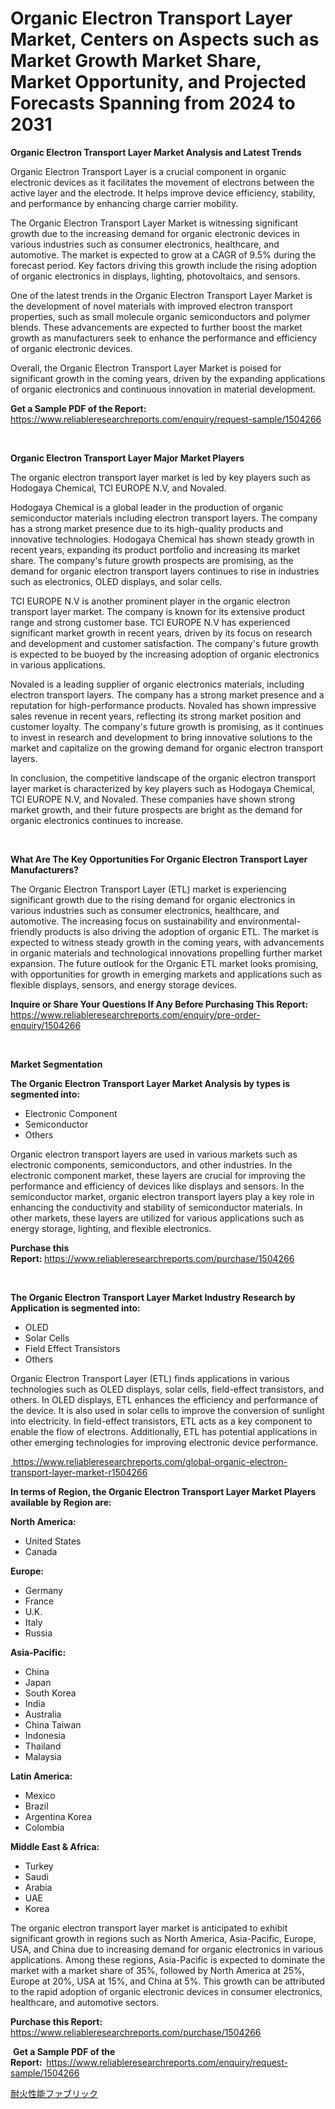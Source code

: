 <p><h1>Organic Electron Transport Layer Market, Centers on Aspects such as Market Growth Market Share, Market Opportunity, and Projected Forecasts Spanning from 2024 to 2031</h1></p><p><strong>Organic Electron Transport Layer Market Analysis and Latest Trends</strong></p>
<p><p>Organic Electron Transport Layer is a crucial component in organic electronic devices as it facilitates the movement of electrons between the active layer and the electrode. It helps improve device efficiency, stability, and performance by enhancing charge carrier mobility.</p><p>The Organic Electron Transport Layer Market is witnessing significant growth due to the increasing demand for organic electronic devices in various industries such as consumer electronics, healthcare, and automotive. The market is expected to grow at a CAGR of 9.5% during the forecast period. Key factors driving this growth include the rising adoption of organic electronics in displays, lighting, photovoltaics, and sensors.</p><p>One of the latest trends in the Organic Electron Transport Layer Market is the development of novel materials with improved electron transport properties, such as small molecule organic semiconductors and polymer blends. These advancements are expected to further boost the market growth as manufacturers seek to enhance the performance and efficiency of organic electronic devices.</p><p>Overall, the Organic Electron Transport Layer Market is poised for significant growth in the coming years, driven by the expanding applications of organic electronics and continuous innovation in material development.</p></p>
<p><strong>Get a Sample PDF of the Report:&nbsp;</strong> <a href="https://www.reliableresearchreports.com/enquiry/request-sample/1504266">https://www.reliableresearchreports.com/enquiry/request-sample/1504266</a></p>
<p>&nbsp;</p>
<p><strong>Organic Electron Transport Layer Major Market Players</strong></p>
<p><p>The organic electron transport layer market is led by key players such as Hodogaya Chemical, TCI EUROPE N.V, and Novaled. </p><p>Hodogaya Chemical is a global leader in the production of organic semiconductor materials including electron transport layers. The company has a strong market presence due to its high-quality products and innovative technologies. Hodogaya Chemical has shown steady growth in recent years, expanding its product portfolio and increasing its market share. The company's future growth prospects are promising, as the demand for organic electron transport layers continues to rise in industries such as electronics, OLED displays, and solar cells.</p><p>TCI EUROPE N.V is another prominent player in the organic electron transport layer market. The company is known for its extensive product range and strong customer base. TCI EUROPE N.V has experienced significant market growth in recent years, driven by its focus on research and development and customer satisfaction. The company's future growth is expected to be buoyed by the increasing adoption of organic electronics in various applications.</p><p>Novaled is a leading supplier of organic electronics materials, including electron transport layers. The company has a strong market presence and a reputation for high-performance products. Novaled has shown impressive sales revenue in recent years, reflecting its strong market position and customer loyalty. The company's future growth is promising, as it continues to invest in research and development to bring innovative solutions to the market and capitalize on the growing demand for organic electron transport layers.</p><p>In conclusion, the competitive landscape of the organic electron transport layer market is characterized by key players such as Hodogaya Chemical, TCI EUROPE N.V, and Novaled. These companies have shown strong market growth, and their future prospects are bright as the demand for organic electronics continues to increase.</p></p>
<p>&nbsp;</p>
<p><strong>What Are The Key Opportunities For Organic Electron Transport Layer Manufacturers?</strong></p>
<p><p>The Organic Electron Transport Layer (ETL) market is experiencing significant growth due to the rising demand for organic electronics in various industries such as consumer electronics, healthcare, and automotive. The increasing focus on sustainability and environmental-friendly products is also driving the adoption of organic ETL. The market is expected to witness steady growth in the coming years, with advancements in organic materials and technological innovations propelling further market expansion. The future outlook for the Organic ETL market looks promising, with opportunities for growth in emerging markets and applications such as flexible displays, sensors, and energy storage devices.</p></p>
<p><strong>Inquire or Share Your Questions If Any Before Purchasing This Report:</strong> <a href="https://www.reliableresearchreports.com/enquiry/pre-order-enquiry/1504266">https://www.reliableresearchreports.com/enquiry/pre-order-enquiry/1504266</a></p>
<p>&nbsp;</p>
<p><strong>Market Segmentation</strong></p>
<p><strong>The Organic Electron Transport Layer Market Analysis by types is segmented into:</strong></p>
<p><ul><li>Electronic Component</li><li>Semiconductor</li><li>Others</li></ul></p>
<p><p>Organic electron transport layers are used in various markets such as electronic components, semiconductors, and other industries. In the electronic component market, these layers are crucial for improving the performance and efficiency of devices like displays and sensors. In the semiconductor market, organic electron transport layers play a key role in enhancing the conductivity and stability of semiconductor materials. In other markets, these layers are utilized for various applications such as energy storage, lighting, and flexible electronics.</p></p>
<p><strong>Purchase this Report:&nbsp;</strong><a href="https://www.reliableresearchreports.com/purchase/1504266">https://www.reliableresearchreports.com/purchase/1504266</a></p>
<p>&nbsp;</p>
<p><strong>The Organic Electron Transport Layer Market Industry Research by Application is segmented into:</strong></p>
<p><ul><li>OLED</li><li>Solar Cells</li><li>Field Effect Transistors</li><li>Others</li></ul></p>
<p><p>Organic Electron Transport Layer (ETL) finds applications in various technologies such as OLED displays, solar cells, field-effect transistors, and others. In OLED displays, ETL enhances the efficiency and performance of the device. It is also used in solar cells to improve the conversion of sunlight into electricity. In field-effect transistors, ETL acts as a key component to enable the flow of electrons. Additionally, ETL has potential applications in other emerging technologies for improving electronic device performance.</p></p>
<p><a href="https://www.reliableresearchreports.com/global-organic-electron-transport-layer-market-r1504266">&nbsp;https://www.reliableresearchreports.com/global-organic-electron-transport-layer-market-r1504266</a></p>
<p><strong>In terms of Region, the Organic Electron Transport Layer Market Players available by Region are:</strong></p>
<p>
    <p> <strong> North America: </strong>
        <ul>
            <li>United States</li>
            <li>Canada</li>
        </ul>
        </p> 
    <p> <strong> Europe: </strong>
        <ul>
            <li>Germany</li>
            <li>France</li>
            <li>U.K.</li>
            <li>Italy</li>
            <li>Russia</li>
        </ul>
        </p> 
    <p> <strong> Asia-Pacific: </strong>
        <ul>
            <li>China</li>
            <li>Japan</li>
            <li>South Korea</li>
            <li>India</li>
            <li>Australia</li>
            <li>China Taiwan</li>
            <li>Indonesia</li>
            <li>Thailand</li>
            <li>Malaysia</li>
        </ul>
        </p> 
    <p> <strong> Latin America: </strong>
        <ul>
            <li>Mexico</li>
            <li>Brazil</li>
            <li>Argentina Korea</li>
            <li>Colombia</li>
        </ul>
        </p> 
    <p> <strong> Middle East & Africa: </strong>
        <ul>
            <li>Turkey</li>
            <li>Saudi</li>
            <li>Arabia</li>
            <li>UAE</li>
            <li>Korea</li>
        </ul>
    </p>
    </p>
<p><p>The organic electron transport layer market is anticipated to exhibit significant growth in regions such as North America, Asia-Pacific, Europe, USA, and China due to increasing demand for organic electronics in various applications. Among these regions, Asia-Pacific is expected to dominate the market with a market share of 35%, followed by North America at 25%, Europe at 20%, USA at 15%, and China at 5%. This growth can be attributed to the rapid adoption of organic electronic devices in consumer electronics, healthcare, and automotive sectors.</p></p>
<p><strong>Purchase this Report: </strong><a href="https://www.reliableresearchreports.com/purchase/1504266">https://www.reliableresearchreports.com/purchase/1504266</a></p>
<p>&nbsp;<strong>Get a Sample PDF of the Report:&nbsp;&nbsp;</strong><a href="https://www.reliableresearchreports.com/enquiry/request-sample/1504266">https://www.reliableresearchreports.com/enquiry/request-sample/1504266</a></p>
<p><strong></strong></p>
<p><p><a href="https://github.com/moulafa/Market-Research-Report-List-1/blob/main/104404095063.md">耐火性能ファブリック</a></p></p>